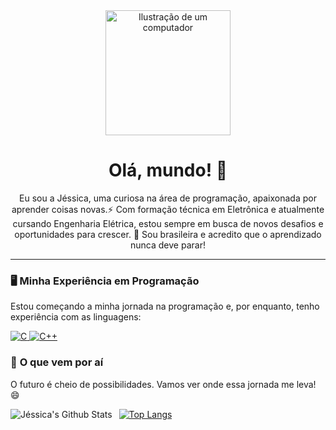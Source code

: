 <div align="center">
  <img src="https://raw.githubusercontent.com/MicaelliMedeiros/micaellimedeiros/master/image/computer-illustration.png" alt="Ilustração de um computador" width="200px">
</div>

<h1 align="center">Olá, mundo! 👋</h1>

<p align="center"> 
  Eu sou a Jéssica, uma curiosa na área de programação, apaixonada por aprender coisas novas.⚡ Com formação técnica em Eletrônica e atualmente cursando Engenharia Elétrica, estou sempre em busca de novos desafios e oportunidades para crescer. 💚 Sou brasileira e acredito que o aprendizado nunca deve parar!
</p>

---

### 🖥️ **Minha Experiência em Programação**

<p align="left">
  Estou começando a minha jornada na programação e, por enquanto, tenho experiência com as linguagens:
</p>

<div align="left">
  <a href="#" title="C"> <img src="https://img.shields.io/badge/-C-333333?style=flat&logo=C%2B%2B&logoColor=00599C" alt="C"/> </a>
  <a href="#" title="C++"> <img src="https://img.shields.io/badge/-C++-333333?style=flat&logo=C%2B%2B&logoColor=00599C" alt="C++"/> </a>
</div>

### 🚀 **O que vem por aí**

<p align="left">
  O futuro é cheio de possibilidades. Vamos ver onde essa jornada me leva! 😄
</p>

<img align="left" alt="Jéssica's Github Stats" src="https://github-readme-stats.vercel.app/api?username=jessicamelooliveira&show_icons=true" />    &nbsp;
[![Top Langs](https://github-readme-stats.vercel.app/api/top-langs/?username=jessicamelooliveira)](https://github.com/anuraghazra/github-readme-stats) 

